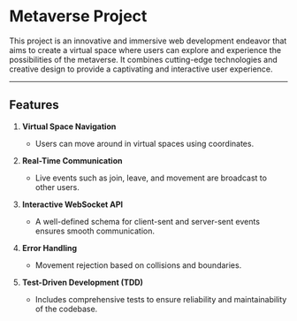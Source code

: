 # Metaverse Project

This project is an innovative and immersive web development endeavor that aims to create a virtual space where users can explore and experience the possibilities of the metaverse. It combines cutting-edge technologies and creative design to provide a captivating and interactive user experience.


---

## Features

1. **Virtual Space Navigation**
   - Users can move around in virtual spaces using coordinates.

2. **Real-Time Communication**
   - Live events such as join, leave, and movement are broadcast to other users.

3. **Interactive WebSocket API**
   - A well-defined schema for client-sent and server-sent events ensures smooth communication.

4. **Error Handling**
   - Movement rejection based on collisions and boundaries.

5. **Test-Driven Development (TDD)**
   - Includes comprehensive tests to ensure reliability and maintainability of the codebase.
